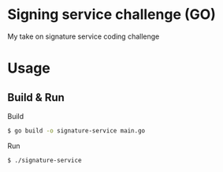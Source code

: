 # Signing service challenge (GO)

My take on signature service coding challenge

# Usage

## Build & Run

Build
```bash
$ go build -o signature-service main.go
```

Run
```bash
$ ./signature-service
```
